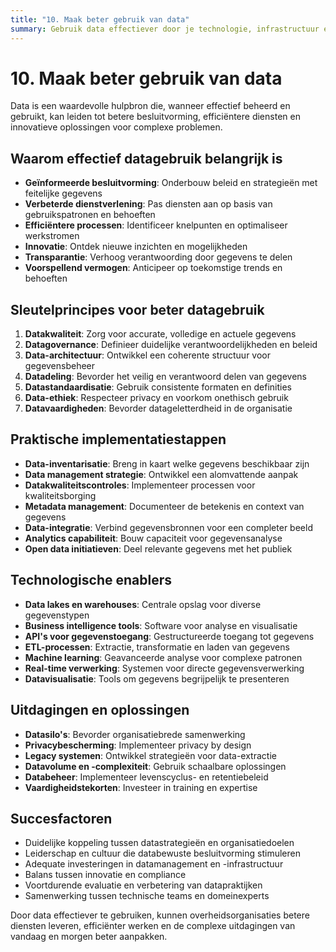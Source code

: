 ```yaml
---
title: "10. Maak beter gebruik van data"
summary: Gebruik data effectiever door je technologie, infrastructuur en processen te verbeteren.
---
```


# 10. Maak beter gebruik van data

Data is een waardevolle hulpbron die, wanneer effectief beheerd en gebruikt, kan leiden tot betere besluitvorming, efficiëntere diensten en innovatieve oplossingen voor complexe problemen.

## Waarom effectief datagebruik belangrijk is

- **Geïnformeerde besluitvorming**: Onderbouw beleid en strategieën met feitelijke gegevens
- **Verbeterde dienstverlening**: Pas diensten aan op basis van gebruikspatronen en behoeften
- **Efficiëntere processen**: Identificeer knelpunten en optimaliseer werkstromen
- **Innovatie**: Ontdek nieuwe inzichten en mogelijkheden
- **Transparantie**: Verhoog verantwoording door gegevens te delen
- **Voorspellend vermogen**: Anticipeer op toekomstige trends en behoeften

## Sleutelprincipes voor beter datagebruik

1. **Datakwaliteit**: Zorg voor accurate, volledige en actuele gegevens
2. **Datagovernance**: Definieer duidelijke verantwoordelijkheden en beleid
3. **Data-architectuur**: Ontwikkel een coherente structuur voor gegevensbeheer
4. **Datadeling**: Bevorder het veilig en verantwoord delen van gegevens
5. **Datastandaardisatie**: Gebruik consistente formaten en definities
6. **Data-ethiek**: Respecteer privacy en voorkom onethisch gebruik
7. **Datavaardigheden**: Bevorder datageletterdheid in de organisatie

## Praktische implementatiestappen

- **Data-inventarisatie**: Breng in kaart welke gegevens beschikbaar zijn
- **Data management strategie**: Ontwikkel een alomvattende aanpak
- **Datakwaliteitscontroles**: Implementeer processen voor kwaliteitsborging
- **Metadata management**: Documenteer de betekenis en context van gegevens
- **Data-integratie**: Verbind gegevensbronnen voor een completer beeld
- **Analytics capabiliteit**: Bouw capaciteit voor gegevensanalyse
- **Open data initiatieven**: Deel relevante gegevens met het publiek

## Technologische enablers

- **Data lakes en warehouses**: Centrale opslag voor diverse gegevenstypen
- **Business intelligence tools**: Software voor analyse en visualisatie
- **API's voor gegevenstoegang**: Gestructureerde toegang tot gegevens
- **ETL-processen**: Extractie, transformatie en laden van gegevens
- **Machine learning**: Geavanceerde analyse voor complexe patronen
- **Real-time verwerking**: Systemen voor directe gegevensverwerking
- **Datavisualisatie**: Tools om gegevens begrijpelijk te presenteren

## Uitdagingen en oplossingen

- **Datasilo's**: Bevorder organisatiebrede samenwerking
- **Privacybescherming**: Implementeer privacy by design
- **Legacy systemen**: Ontwikkel strategieën voor data-extractie
- **Datavolume en -complexiteit**: Gebruik schaalbare oplossingen
- **Databeheer**: Implementeer levenscyclus- en retentiebeleid
- **Vaardigheidstekorten**: Investeer in training en expertise

## Succesfactoren

- Duidelijke koppeling tussen datastrategieën en organisatiedoelen
- Leiderschap en cultuur die databewuste besluitvorming stimuleren
- Adequate investeringen in datamanagement en -infrastructuur
- Balans tussen innovatie en compliance
- Voortdurende evaluatie en verbetering van datapraktijken
- Samenwerking tussen technische teams en domeinexperts

Door data effectiever te gebruiken, kunnen overheidsorganisaties betere diensten leveren, efficiënter werken en de complexe uitdagingen van vandaag en morgen beter aanpakken.
